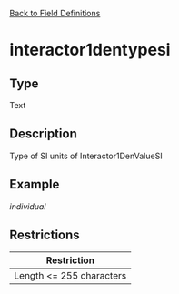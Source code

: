 [Back to Field Definitions](../../field_definition_overview)
# interactor1dentypesi

## Type
Text

## Description


Type of SI units of Interactor1DenValueSI
## Example
*individual*

## Restrictions
| Restriction |
| :---------: |
| Length <= 255 characters |

